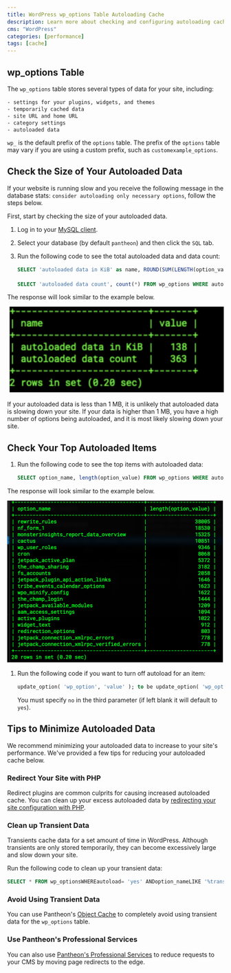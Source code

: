 ```yaml
---
title: WordPress wp_options Table Autoloading Cache
description: Learn more about checking and configuring autoloading cache in the wp_options table.
cms: "WordPress"
categories: [performance]
tags: [cache]
---
```


## wp_options Table

The `wp_options` table stores several types of data for your site, including:

    - settings for your plugins, widgets, and themes
    - temporarily cached data
    - site URL and home URL
    - category settings
    - autoloaded data

 <Alert title="Note"  type="info" >

`wp_` is the default prefix of the `options` table. The prefix of the `options` table may vary if you are using a custom prefix, such as `customexample_options`.

</Alert>
 
## Check the Size of Your Autoloaded Data

 If your website is running slow and you receive the following message in the database stats: `consider autoloading only necessary options`, follow the steps below.

 First, start by checking the size of your autoloaded data.

1. Log in to your [MySQL client](/mysql-access).

1. Select your database (by default `pantheon`) and then click the `SQL` tab.

1. Run the following code to see the total autoloaded data and data count:

    ```sql
    SELECT 'autoloaded data in KiB' as name, ROUND(SUM(LENGTH(option_value))/ 1024) as value FROM wp_options WHERE autoload='yes' UNION 
    
    SELECT 'autoloaded data count', count(*) FROM wp_options WHERE autoload='yes';
    ```
 
 The response will look similar to the example below.

![wp_options Table Example Code](../images/wp_options-table-example-code.png)

 If your autoloaded data is less than 1 MB, it is unlikely that autoloaded data is slowing down your site. If your data is higher than 1 MB, you have a high number of options being autoloaded, and it is most likely slowing down your site.

 ## Check Your Top Autoloaded Items

1. Run the following code to see the top items with autoloaded data:

    ```sql
    SELECT option_name, length(option_value) FROM wp_options WHERE autoload='yes' ORDER BY length(option_value) DESC LIMIT 20
    ```
 The response will look similar to the example below.

![wp_options Top Autoloaded Data](../images/wp_options-top-autoloaded-data-example.png)

1. Run the following code if you want to turn off autoload for an item:

    ```sql
    update_option( 'wp_option', 'value' ); to be update_option( 'wp_option', 'value', 'no' );
    ```

    You must specify `no` in the third parameter (if left blank it will default to `yes`). 

 ## Tips to Minimize Autoloaded Data

 We recommend minimizing your autoloaded data to increase to your site's performance. We've provided a few tips for reducing your autoloaded cache below.

### Redirect Your Site with PHP

Redirect plugins are common culprits for causing increased autoloaded cache. You can clean up your excess autoloaded data by [redirecting your site configuration with PHP](https://pantheon.io/docs/redirects#redirect-with-php).

### Clean up Transient Data

Transients cache data for a set amount of time in WordPress. Although transients are only stored temporarily, they can become excessively large and slow down your site.

Run the following code to clean up your transient data:

```sql
SELECT * FROM wp_optionsWHEREautoload= 'yes' ANDoption_nameLIKE '%transient%';
```

### Avoid Using Transient Data

You can use Pantheon's [Object Cache](https://pantheon.io/docs/object-cache) to completely avoid using transient data for the `wp_options` table.

### Use Pantheon's Professional Services

You can also use [Pantheon's Professional Services](https://pantheon.io/docs/guides/professional-services/advanced-global-cdn#edge-redirects) to reduce requests to your CMS by moving page redirects to the edge.